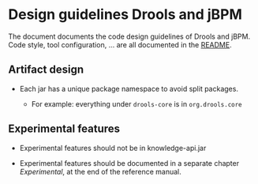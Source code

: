 Design guidelines Drools and jBPM
=================================

The document documents the code design guidelines of Drools and jBPM.
Code style, tool configuration, ... are all documented in the [README](README.md).

Artifact design
---------------

* Each jar has a unique package namespace to avoid split packages.

    * For example: everything under `drools-core` is in `org.drools.core`

Experimental features
---------------------

* Experimental features should not be in knowledge-api.jar

* Experimental features should be documented in a separate chapter *Experimental*, at the end of the reference manual.
